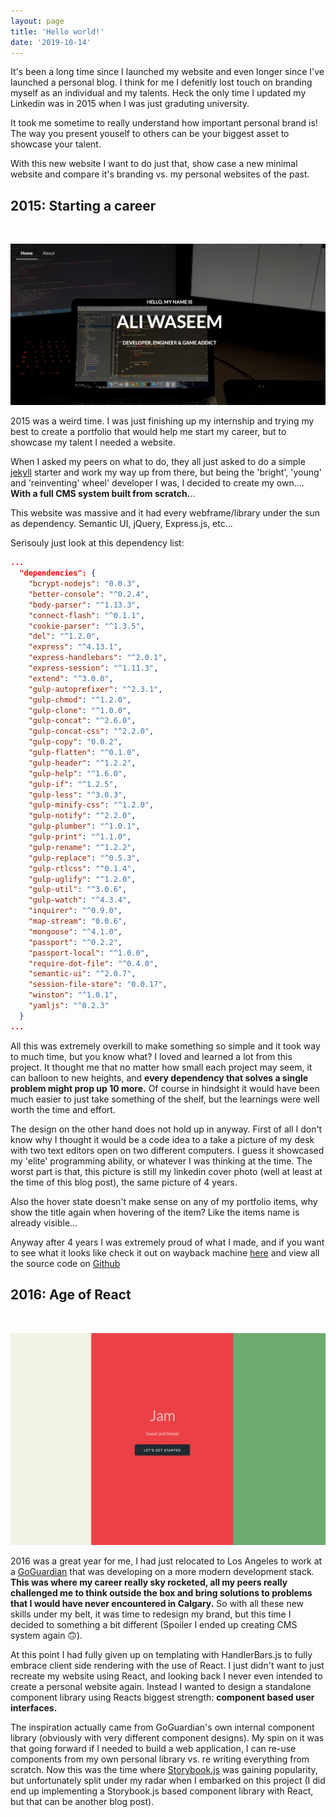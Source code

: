 ```yaml
---
layout: page
title: 'Hello world!'
date: '2019-10-14'
---
```


It's been a long time since I launched my website and even longer since I've launched a personal blog. I think for me I defenitly lost touch on branding myself as an individual and my talents. Heck the only time I updated my Linkedin was in 2015 when I was just graduting university.

It took me sometime to really understand how important personal brand is! The way you present youself to others can be your biggest asset to showcase your talent.

With this new website I want to do just that, show case a new minimal website and compare it's branding vs. my personal websites of the past.

## 2015: Starting a career

<br />

![2015 webiste](./images/2015-website.png)

2015 was a weird time. I was just finishing up my internship and trying my best to create a portfolio that would help me start my career, but to showcase my talent I needed a website.

When I asked my peers on what to do, they all just asked to do a simple [jekyll](https://jekyllrb.com/) starter and work my way up from there, but being the 'bright', 'young' and 'reinventing' wheel' developer I was, I decided to create my own.... **With a full CMS system built from scratch.**..

This website was massive and it had every webframe/library under the sun as dependency. Semantic UI, jQuery, Express.js, etc...

Serisouly just look at this dependency list:

```json
...
  "dependencies": {
    "bcrypt-nodejs": "0.0.3",
    "better-console": "^0.2.4",
    "body-parser": "^1.13.3",
    "connect-flash": "^0.1.1",
    "cookie-parser": "^1.3.5",
    "del": "^1.2.0",
    "express": "^4.13.1",
    "express-handlebars": "^2.0.1",
    "express-session": "^1.11.3",
    "extend": "^3.0.0",
    "gulp-autoprefixer": "^2.3.1",
    "gulp-chmod": "^1.2.0",
    "gulp-clone": "^1.0.0",
    "gulp-concat": "^2.6.0",
    "gulp-concat-css": "^2.2.0",
    "gulp-copy": "0.0.2",
    "gulp-flatten": "^0.1.0",
    "gulp-header": "^1.2.2",
    "gulp-help": "^1.6.0",
    "gulp-if": "^1.2.5",
    "gulp-less": "^3.0.3",
    "gulp-minify-css": "^1.2.0",
    "gulp-notify": "^2.2.0",
    "gulp-plumber": "^1.0.1",
    "gulp-print": "^1.1.0",
    "gulp-rename": "^1.2.2",
    "gulp-replace": "^0.5.3",
    "gulp-rtlcss": "^0.1.4",
    "gulp-uglify": "^1.2.0",
    "gulp-util": "^3.0.6",
    "gulp-watch": "^4.3.4",
    "inquirer": "^0.9.0",
    "map-stream": "0.0.6",
    "mongoose": "^4.1.0",
    "passport": "^0.2.2",
    "passport-local": "^1.0.0",
    "require-dot-file": "^0.4.0",
    "semantic-ui": "^2.0.7",
    "session-file-store": "0.0.17",
    "winston": "^1.0.1",
    "yamljs": "^0.2.3"
  }
...
```

All this was extremely overkill to make something so simple and it took way to much time, but you know what? I loved and learned a lot from this project. It thought me that no matter how small each project may seem, it can balloon to new heights, and **every dependency that solves a single problem might prop up 10 more.** Of course in hindsight it would have been much easier to just take something of the shelf, but the learnings were well worth the time and effort.

The design on the other hand does not hold up in anyway. First of all I don't know why I thought it would be a code idea to a take a picture of my desk with two text editors open on two different computers. I guess it showcased my 'elite' programming ability, or whatever I was thinking at the time. The worst part is that, this picture is still my linkedin cover photo (well at least at the time of this blog post), the same picture of 4 years.

Also the hover state doesn't make sense on any of my portfolio items, why show the title again when hovering of the item? Like the items name is already visible...

Anyway after 4 years I was extremely proud of what I made, and if you want to see what it looks like check it out on wayback machine [here](https://web.archive.org/web/20150927214543/http://aliwaseem.com/) and view all the source code on [Github](https://github.com/awaseem/aliwaseem.com)

## 2016: Age of React

<br />

![2015 webiste](./images/jam-comps.png)

2016 was a great year for me, I had just relocated to Los Angeles to work at a [GoGuardian](https://www.goguardian.com/) that was developing on a more modern development stack. **This was where my career really sky rocketed, all my peers really challenged me to think outside the box and bring solutions to problems that I would have never encountered in Calgary.** So with all these new skills under my belt, it was time to redesign my brand, but this time I decided to something a bit different (Spoiler I ended up creating CMS system again 🙃).

At this point I had fully given up on templating with HandlerBars.js to fully embrace client side rendering with the use of React. I just didn't want to just recreate my website using React, and looking back I never even intended to create a personal website again. Instead I wanted to design a standalone component library using Reacts biggest strength: **component based user interfaces.**

The inspiration actually came from GoGuardian's own internal component library (obviously with very different component designs). My spin on it was that going forward if I needed to build a web application, I can re-use components from my own personal library vs. re writing everything from scratch. Now this was the time where [Storybook.js](https://storybook.js.org/) was gaining popularity, but unfortunately split under my radar when I embarked on this project (I did end up implementing a Storybook.js based component library with React, but that can be another blog post).

